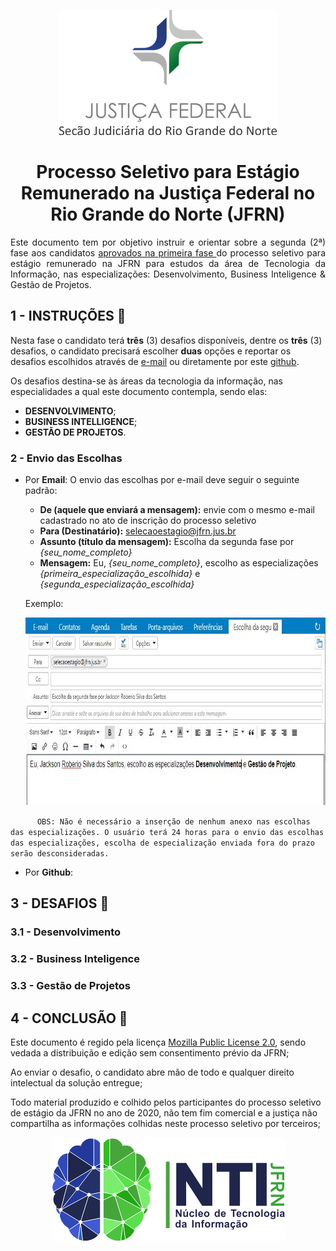 <p align="center">
  <img src="material-de-apoio/img/jfrn_logo.png" />
</p>

<h1 align="center"> Processo Seletivo para Estágio Remunerado na Justiça Federal no Rio Grande do Norte (JFRN) </h1> 

<p align="justify">Este documento tem por objetivo instruir e orientar sobre a segunda (2ª) fase aos candidatos <a href='https://www.jfrn.jus.br/administracao/estagios/2020/edital-resultado-1a-fase.pdf' target='_blank' > aprovados na primeira fase </a>   do processo seletivo para estágio remunerado na JFRN para estudos da área de Tecnologia da Informação, nas especializações: Desenvolvimento, Business Inteligence & Gestão de Projetos. </p>



## 1 - INSTRUÇÕES :page_with_curl:

Nesta fase o candidato terá **três** (3) desafios disponíveis, dentre os **três** (3) desafios, o candidato precisará escolher **duas** opções e reportar os desafios escolhidos através de [e-mail](mailto:selecaoestagio@jfrn.jus.br) ou diretamente por este [github](https://github.com/jackson-roberio/selecao-estagio-jfrn-2020/issues/new).

Os desafios destina-se às áreas da tecnologia da informação, nas especialidades a qual este documento contempla, sendo elas:

   - **DESENVOLVIMENTO**; 
   - **BUSINESS INTELLIGENCE**; 
   - **GESTÃO DE PROJETOS**.


### 2 - Envio das Escolhas

   - Por **Email**: O envio das escolhas por e-mail deve seguir o seguinte padrão:
      - **De (aquele que enviará a mensagem):** envie com o mesmo e-mail cadastrado no ato de inscrição do processo seletivo  
      - **Para (Destinatário):** selecaoestagio@jfrn.jus.br
      - **Assunto (título da mensagem):** Escolha da segunda fase por *{seu_nome_completo}*
      - **Mensagem:** Eu, *{seu_nome_completo}*, escolho as especializações *{primeira_especialização_escolhida}* e *{segunda_especialização_escolhida}*
      
      Exemplo:
      
      <p align="center">
         <img src="material-de-apoio/img/exemplo-email-especializacao.JPG" height="300px" />
      </p>
      
``      
OBS: Não é necessário a inserção de nenhum anexo nas escolhas das especializações. O usuário terá 24 horas para o envio das escolhas das especializações, escolha de especialização enviada fora do prazo serão desconsideradas.
``

   - Por **Github**:



## 3 - DESAFIOS :round_pushpin: 

### 3.1 - Desenvolvimento

### 3.2 - Business Inteligence

### 3.3 - Gestão de Projetos


## 4 - CONCLUSÃO :checkered_flag:

Este documento é regido pela licença [Mozilla Public License 2.0](https://github.com/jackson-roberio/selecao-estagio-jfrn-2020/blob/master/LICENSE), sendo vedada a distribuição e edição sem consentimento prévio da JFRN;

Ao enviar o desafio, o candidato abre mão de todo e qualquer direito intelectual da solução entregue;

Todo material produzido e colhido pelos participantes do processo seletivo de estágio da JFRN no ano de 2020, não tem fim comercial e a justiça não compartilha as informações colhidas neste processo seletivo por terceiros;

<p align="center">
  <img src="material-de-apoio/img/nti_logo.png" />
</p>
